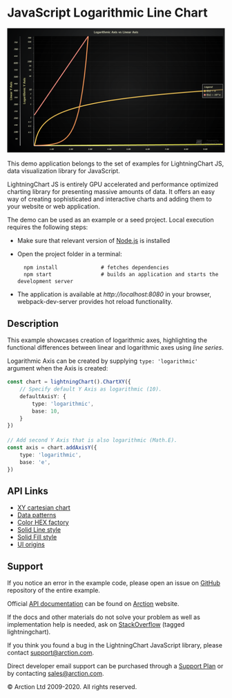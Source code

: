 # JavaScript Logarithmic Line Chart

![JavaScript Logarithmic Line Chart](logLine.png)

This demo application belongs to the set of examples for LightningChart JS, data visualization library for JavaScript.

LightningChart JS is entirely GPU accelerated and performance optimized charting library for presenting massive amounts of data. It offers an easy way of creating sophisticated and interactive charts and adding them to your website or web application.

The demo can be used as an example or a seed project. Local execution requires the following steps:

- Make sure that relevant version of [Node.js](https://nodejs.org/en/download/) is installed
- Open the project folder in a terminal:

        npm install              # fetches dependencies
        npm start                # builds an application and starts the development server

- The application is available at *http://localhost:8080* in your browser, webpack-dev-server provides hot reload functionality.


## Description

This example showcases creation of logarithmic axes, highlighting the functional differences between linear and logarithmic axes using *line series*.

Logarithmic Axis can be created by supplying `type: 'logarithmic'` argument when the Axis is created:

```typescript
const chart = lightningChart().ChartXY({
    // Specify default Y Axis as logarithmic (10).
    defaultAxisY: {
        type: 'logarithmic',
        base: 10,
    }
})

// Add second Y Axis that is also logarithmic (Math.E).
const axis = chart.addAxisY({
    type: 'logarithmic',
    base: 'e',
})
```


## API Links

* [XY cartesian chart]
* [Data patterns]
* [Color HEX factory]
* [Solid Line style]
* [Solid Fill style]
* [UI origins]


## Support

If you notice an error in the example code, please open an issue on [GitHub][0] repository of the entire example.

Official [API documentation][1] can be found on [Arction][2] website.

If the docs and other materials do not solve your problem as well as implementation help is needed, ask on [StackOverflow][3] (tagged lightningchart).

If you think you found a bug in the LightningChart JavaScript library, please contact support@arction.com.

Direct developer email support can be purchased through a [Support Plan][4] or by contacting sales@arction.com.

[0]: https://github.com/Arction/
[1]: https://www.arction.com/lightningchart-js-api-documentation/
[2]: https://www.arction.com
[3]: https://stackoverflow.com/questions/tagged/lightningchart
[4]: https://www.arction.com/support-services/

© Arction Ltd 2009-2020. All rights reserved.


[XY cartesian chart]: https://www.arction.com/lightningchart-js-api-documentation/v3.1.0/classes/chartxy.html
[Data patterns]: https://www.arction.com/lightningchart-js-api-documentation/v3.1.0/globals.html#datapatterns
[Color HEX factory]: https://www.arction.com/lightningchart-js-api-documentation/v3.1.0/globals.html#colorhex
[Solid Line style]: https://www.arction.com/lightningchart-js-api-documentation/v3.1.0/classes/solidline.html
[Solid Fill style]: https://www.arction.com/lightningchart-js-api-documentation/v3.1.0/classes/solidfill.html
[UI origins]: https://www.arction.com/lightningchart-js-api-documentation/v3.1.0/globals.html#uiorigins

